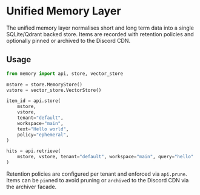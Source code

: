 # Unified Memory Layer

The unified memory layer normalises short and long term data into a single
SQLite/Qdrant backed store.  Items are recorded with retention policies and
optionally pinned or archived to the Discord CDN.

## Usage

```python
from memory import api, store, vector_store

mstore = store.MemoryStore()
vstore = vector_store.VectorStore()

item_id = api.store(
    mstore,
    vstore,
    tenant="default",
    workspace="main",
    text="Hello world",
    policy="ephemeral",
)

hits = api.retrieve(
    mstore, vstore, tenant="default", workspace="main", query="hello"
)
```

Retention policies are configured per tenant and enforced via
`api.prune`.  Items can be `pin`ned to avoid pruning or `archive`d to the
Discord CDN via the archiver facade.
